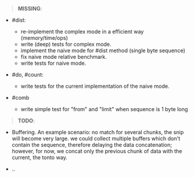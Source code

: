 >__MISSING__:
  
  - #dist:
    - re-implement the complex mode in a efficient way (memory/time/ops)
    - write (deep) tests for complex mode.
    - implement the naive mode for #dist method (single byte sequence)
    - fix naive mode relative benchmark.
    - write tests for naive mode.
  
  - #do, #count:
    - write tests for the current implementation of the naive mode.

  - #comb
    - write simple test for "from" and "limit" when sequence is 1 byte long

>__TODO__:

  - Buffering. An example scenario: no match for several chunks, the snip will
    become very large. we could collect multiple buffers which don't contain
    the sequence, therefore delaying the data concatenation; however, for now,
    we concat only the previous chunk of data with the current, the tonto way.
  
  - ..